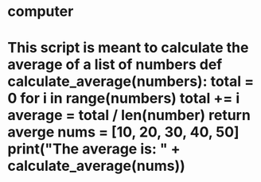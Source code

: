 # computer
# This script is meant to calculate the average of a list of numbers def calculate_average(numbers):     total = 0     for i in range(numbers)         total += i     average = total / len(number)     return averge  nums = [10, 20, 30, 40, 50] print("The average is: " + calculate_average(nums))
